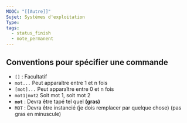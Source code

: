 ```yaml
---
MOOC: "[[Autre]]"
Sujet: Systèmes d'exploitation
Type: 
tags:
  - status_finish
  - note_permanent
---
```

## Conventions pour spécifier une commande

- `[]` : Facultatif
- `mot...` Peut apparaître entre 1 et n fois
- `[mot]...` Peut apparaître entre 0 et n fois
- `mot1|mot2` Soit mot 1, soit mot 2
- **`mot`** : Devra être tapé tel quel **(gras)**
- `MOT` : Devra être instancié (je dois remplacer par quelque chose) (pas gras en minuscule)